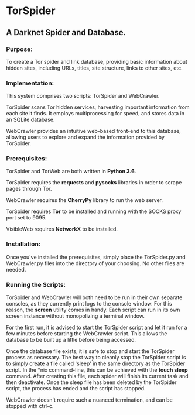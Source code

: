 # TorSpider

## A Darknet Spider and Database.

### Purpose:

To create a Tor spider and link database, providing basic information about hidden sites, including URLs, titles, site structure, links to other sites, etc.

### Implementation:

This system comprises two scripts: TorSpider and WebCrawler.

TorSpider scans Tor hidden services, harvesting important information from each site it finds. It employs multiprocessing for speed, and stores data in an SQLite database.

WebCrawler provides an intuitive web-based front-end to this database, allowing users to explore and expand the information provided by TorSpider.

### Prerequisites:

TorSpider and TorWeb are both written in **Python 3.6**.

TorSpider requires the **requests** and **pysocks** libraries in order to scrape pages through Tor.

WebCrawler requires the **CherryPy** library to run the web server.

TorSpider requires **Tor** to be installed and running with the SOCKS proxy port set to 9095.

VisibleWeb requires **NetworkX** to be installed.

### Installation:

Once you've installed the prerequisites, simply place the TorSpider.py and WebCrawler.py files into the directory of your choosing. No other files are needed.

### Running the Scripts:

TorSpider and WebCrawler will both need to be run in their own separate consoles, as they currently print logs to the console window. For this reason, the **screen** utility comes in handy. Each script can run in its own screen instance without monopolizing a terminal window.

For the first run, it is advised to start the TorSpider script and let it run for a few minutes before starting the WebCrawler script. This allows the database to be built up a little before being accessed.

Once the database file exists, it is safe to stop and start the TorSpider process as necessary. The best way to cleanly stop the TorSpider script is to simply create a file called 'sleep' in the same directory as the TorSpider script. In the *nix command-line, this can be achieved with the **touch sleep** command. After creating this file, each spider will finish its current task and then deactivate. Once the sleep file has been deleted by the TorSpider script, the process has ended and the script has stopped.

WebCrawler doesn't require such a nuanced termination, and can be stopped with ctrl-c.
